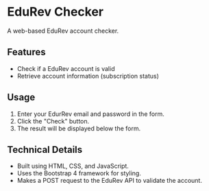 # EduRev Checker

A web-based EduRev account checker.

**Features**
------------

* Check if a EduRev account is valid
* Retrieve account information (subscription status)

**Usage**
-----

1. Enter your EdurRev email and password in the form.
2. Click the "Check" button.
3. The result will be displayed below the form.

**Technical Details**
--------------------

* Built using HTML, CSS, and JavaScript.
* Uses the Bootstrap 4 framework for styling.
* Makes a POST request to the EduRev API to validate the account.

